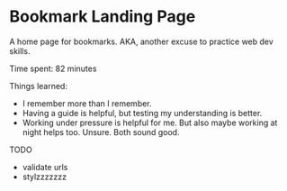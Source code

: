 # Bookmark Landing Page

A home page for bookmarks. AKA, another excuse to practice web dev skills.

Time spent: 82 minutes

Things learned:

- I remember more than I remember.
- Having a guide is helpful, but testing my understanding is better.
- Working under pressure is helpful for me. But also maybe working at night helps too. Unsure. Both sound good.

TODO

- validate urls
- stylzzzzzzz
